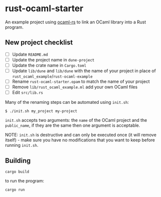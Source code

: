 # rust-ocaml-starter

An example project using [ocaml-rs](https://github.com/zshipko/ocaml-rs) to link an OCaml library into a Rust program.

## New project checklist

- [ ] Update `README.md`
- [ ] Update the project name in `dune-project`
- [ ] Update the crate name in `Cargo.toml`
- [ ] Update `lib/dune` and `lib/dune` with the name of your project in place of `rust_ocaml_example`/`rust-ocaml-example`
- [ ] Rename `rust-ocaml-starter.opam` to match the name of your project
- [ ] Remove `lib/rust_ocaml_example.ml` add your own OCaml files
- [ ] Edit `src/lib.rs`

Many of the renaming steps can be automated using `init.sh`:

```shell
$ ./init.sh my_project my-project
```

`init.sh` accepts two arguments: the `name` of the OCaml project and the `public_name`, if they are the same then one argument is acceptable.

NOTE: `init.sh` is destructive and can only be executed once (it will remove itself) - make sure you have no modifications that you want to keep before running `init.sh`.

## Building

    cargo build

to run the program:

    cargo run

